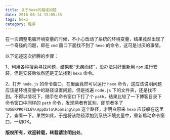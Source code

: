 ```yaml
---
title: 关于hexo的路径问题
date: 2016-06-14 15:05:35
tags: hexo
category: 程序
---
```


在一次调整电脑环境变量的时候，不小心改动了系统的环境变量，结果竟然出现了一个奇怪的问题，即在 `cmd` 窗口下面找不到了 `hexo` 的命令，这可是讨厌的事情。

以下记述这次折腾的步骤：

<!-- more -->
1、利用各种搜索寻找问题，结果都“无疾而终”，没办法只好重新用 `npm` 进行安装，但是安装后依然还是无法找到 `hexo` 命令。

2、打开 `node.js` 的命令窗口，在里面竟然可以运行 `hexo` 命令，这应该说明问题应该是环境变量中的路径设置问题，但是找遍 `node.js` 下的文件夹，还是找不到。不得以情况下，随手在命令窗口下打了个 `path`，结果比较了一下博客目录下命令窗口中同样的 `path` 命令，发现两者有区别，即前者多了 `%USERPROFILE%\AppData\Roaming\npm` 这个路径，才明白原来 `hexo` 应该躲在这里了，查看一下，果然如此，于是将该路径添加到系统环境变量中，重新启动命令窗口，一切OK。

**版权所有，欢迎转载，转载请注明出处**。
